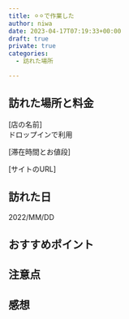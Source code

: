 ```yaml
---
title: ⚪︎⚪︎で作業した
author: niwa
date: 2023-04-17T07:19:33+00:00
draft: true
private: true
categories:
  - 訪れた場所

---
```

## 訪れた場所と料金 


  [店の名前]  
ドロップインで利用



  [滞在時間とお値段]


[サイトのURL]

## 訪れた日 


  2022/MM/DD


## おすすめポイント




## 注意点




## 感想 